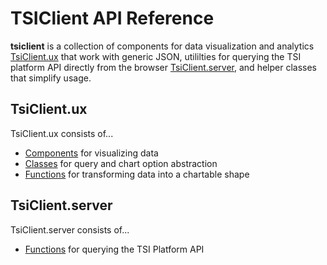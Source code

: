 # TSIClient API Reference

**tsiclient** is a collection of components for data visualization and analytics [TsiClient.ux](UX.md) that work with generic JSON, utililties for querying the TSI platform API directly from the browser [TsiClient.server](Server.md), and helper classes that simplify usage.

## TsiClient.ux

TsiClient.ux consists of...

* [Components](UX.md#components) for visualizing data
* [Classes](UX.md#classes) for query and chart option abstraction
* [Functions](UX.md#functions) for transforming data into a chartable shape

## TsiClient.server

TsiClient.server consists of...

* [Functions](Server.md#functions) for querying the TSI Platform API